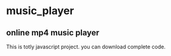# music_player
online mp4 music player
------------------------------------

This is totly javascript project.
you can download complete code.
